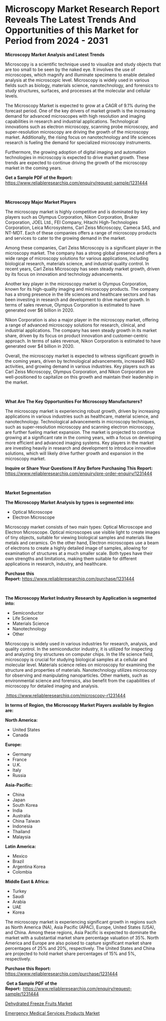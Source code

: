 <p><h1>Microscopy Market Research Report Reveals The Latest Trends And Opportunities of this Market for Period from 2024 - 2031</h1></p><p><strong>Microscopy Market Analysis and Latest Trends</strong></p>
<p><p>Microscopy is a scientific technique used to visualize and study objects that are too small to be seen by the naked eye. It involves the use of microscopes, which magnify and illuminate specimens to enable detailed analysis at the microscopic level. Microscopy is widely used in various fields such as biology, materials science, nanotechnology, and forensics to study structures, surfaces, and processes at the molecular and cellular levels.</p><p>The Microscopy Market is expected to grow at a CAGR of 9.1% during the forecast period. One of the key drivers of market growth is the increasing demand for advanced microscopes with high resolution and imaging capabilities in research and industrial applications. Technological innovations such as electron microscopy, scanning probe microscopy, and super-resolution microscopy are driving the growth of the microscopy market. Additionally, the rising focus on nanotechnology and life sciences research is fueling the demand for specialized microscopy instruments.</p><p>Furthermore, the growing adoption of digital imaging and automation technologies in microscopy is expected to drive market growth. These trends are expected to continue driving the growth of the microscopy market in the coming years.</p></p>
<p><strong>Get a Sample PDF of the Report:&nbsp;</strong> <a href="https://www.reliableresearchiq.com/enquiry/request-sample/1231444">https://www.reliableresearchiq.com/enquiry/request-sample/1231444</a></p>
<p>&nbsp;</p>
<p><strong>Microscopy Major Market Players</strong></p>
<p><p>The microscopy market is highly competitive and is dominated by key players such as Olympus Corporation, Nikon Corporation, Bruker Corporation, JOEL Ltd., FEI Company, Hitachi High-Technologies Corporation, Leica Microsystems, Carl Zeiss Microscopy, Cameca SAS, and NT-MDT. Each of these companies offers a range of microscopy products and services to cater to the growing demand in the market.</p><p>Among these companies, Carl Zeiss Microscopy is a significant player in the microscopy market. The company has a strong global presence and offers a wide range of microscopy solutions for various applications, including biological research, materials science, and industrial quality control. In recent years, Carl Zeiss Microscopy has seen steady market growth, driven by its focus on innovation and technology advancements.</p><p>Another key player in the microscopy market is Olympus Corporation, known for its high-quality imaging and microscopy products. The company has a strong presence in the life sciences and healthcare sectors and has been investing in research and development to drive market growth. In terms of sales revenue, Olympus Corporation is estimated to have generated over $6 billion in 2020.</p><p>Nikon Corporation is also a major player in the microscopy market, offering a range of advanced microscopy solutions for research, clinical, and industrial applications. The company has seen steady growth in its market share, driven by its focus on product innovation and customer-centric approach. In terms of sales revenue, Nikon Corporation is estimated to have generated over $4 billion in 2020.</p><p>Overall, the microscopy market is expected to witness significant growth in the coming years, driven by technological advancements, increased R&D activities, and growing demand in various industries. Key players such as Carl Zeiss Microscopy, Olympus Corporation, and Nikon Corporation are well-positioned to capitalize on this growth and maintain their leadership in the market.</p></p>
<p>&nbsp;</p>
<p><strong>What Are The Key Opportunities For Microscopy Manufacturers?</strong></p>
<p><p>The microscopy market is experiencing robust growth, driven by increasing applications in various industries such as healthcare, material science, and nanotechnology. Technological advancements in microscopy techniques, such as super-resolution microscopy and scanning electron microscopy, are further fueling market expansion. The market is projected to continue growing at a significant rate in the coming years, with a focus on developing more efficient and advanced imaging systems. Key players in the market are investing heavily in research and development to introduce innovative solutions, which will likely drive further growth and expansion in the microscopy market.</p></p>
<p><strong>Inquire or Share Your Questions If Any Before Purchasing This Report:</strong> <a href="https://www.reliableresearchiq.com/enquiry/pre-order-enquiry/1231444">https://www.reliableresearchiq.com/enquiry/pre-order-enquiry/1231444</a></p>
<p>&nbsp;</p>
<p><strong>Market Segmentation</strong></p>
<p><strong>The Microscopy Market Analysis by types is segmented into:</strong></p>
<p><ul><li>Optical Microscope</li><li>Electron Microscope</li></ul></p>
<p><p>Microscopy market consists of two main types: Optical Microscope and Electron Microscope. Optical microscopes use visible light to create images of tiny objects, suitable for viewing biological samples and materials like metals and ceramics. On the other hand, Electron microscopes use a beam of electrons to create a highly detailed image of samples, allowing for examination of structures at a much smaller scale. Both types have their own strengths and limitations, making them suitable for different applications in research, industry, and healthcare.</p></p>
<p><strong>Purchase this Report:&nbsp;</strong><a href="https://www.reliableresearchiq.com/purchase/1231444">https://www.reliableresearchiq.com/purchase/1231444</a></p>
<p>&nbsp;</p>
<p><strong>The Microscopy Market Industry Research by Application is segmented into:</strong></p>
<p><ul><li>Semiconductor</li><li>Life Science</li><li>Materials Science</li><li>Nanotechnology</li><li>Other</li></ul></p>
<p><p>Microscopy is widely used in various industries for research, analysis, and quality control. In the semiconductor industry, it is utilized for inspecting and analyzing tiny structures on computer chips. In the life science field, microscopy is crucial for studying biological samples at a cellular and molecular level. Materials science relies on microscopy for examining the structure and properties of materials. Nanotechnology utilizes microscopy for observing and manipulating nanoparticles. Other markets, such as environmental science and forensics, also benefit from the capabilities of microscopy for detailed imaging and analysis.</p></p>
<p><a href="https://www.reliableresearchiq.com/microscopy-r1231444">&nbsp;https://www.reliableresearchiq.com/microscopy-r1231444</a></p>
<p><strong>In terms of Region, the Microscopy Market Players available by Region are:</strong></p>
<p>
    <p> <strong> North America: </strong>
        <ul>
            <li>United States</li>
            <li>Canada</li>
        </ul>
        </p> 
    <p> <strong> Europe: </strong>
        <ul>
            <li>Germany</li>
            <li>France</li>
            <li>U.K.</li>
            <li>Italy</li>
            <li>Russia</li>
        </ul>
        </p> 
    <p> <strong> Asia-Pacific: </strong>
        <ul>
            <li>China</li>
            <li>Japan</li>
            <li>South Korea</li>
            <li>India</li>
            <li>Australia</li>
            <li>China Taiwan</li>
            <li>Indonesia</li>
            <li>Thailand</li>
            <li>Malaysia</li>
        </ul>
        </p> 
    <p> <strong> Latin America: </strong>
        <ul>
            <li>Mexico</li>
            <li>Brazil</li>
            <li>Argentina Korea</li>
            <li>Colombia</li>
        </ul>
        </p> 
    <p> <strong> Middle East & Africa: </strong>
        <ul>
            <li>Turkey</li>
            <li>Saudi</li>
            <li>Arabia</li>
            <li>UAE</li>
            <li>Korea</li>
        </ul>
    </p>
    </p>
<p><p>The microscopy market is experiencing significant growth in regions such as North America (NA), Asia Pacific (APAC), Europe, United States (USA), and China. Among these regions, Asia Pacific is expected to dominate the market with a substantial market share percentage valuation of 35%. North America and Europe are also poised to capture significant market share percentages of 25% and 20%, respectively. The United States and China are projected to hold market share percentages of 15% and 5%, respectively.</p></p>
<p><strong>Purchase this Report: </strong><a href="https://www.reliableresearchiq.com/purchase/1231444">https://www.reliableresearchiq.com/purchase/1231444</a></p>
<p>&nbsp;<strong>Get a Sample PDF of the Report:&nbsp;&nbsp;</strong><a href="https://www.reliableresearchiq.com/enquiry/request-sample/1231444">https://www.reliableresearchiq.com/enquiry/request-sample/1231444</a></p>
<p><strong></strong></p>
<p><p><a href="https://github.com/hannahforsyth9786/Market-Research-Report-List-1/blob/main/dehydrated-freeze-fruits-market.md">Dehydrated Freeze Fruits Market</a></p><p><a href="https://view.publitas.com/reportprime-1/global-emergency-medical-services-products-market-is-projected-to-grow-at-a-cagr-of-14-3-forcasted-for-period-from-2024-to-2031/">Emergency Medical Services Products Market</a></p></p>